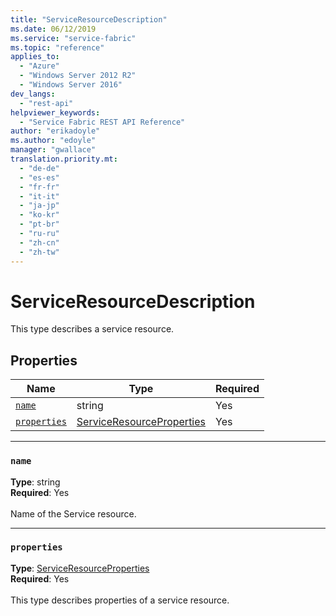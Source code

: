 ```yaml
---
title: "ServiceResourceDescription"
ms.date: 06/12/2019
ms.service: "service-fabric"
ms.topic: "reference"
applies_to: 
  - "Azure"
  - "Windows Server 2012 R2"
  - "Windows Server 2016"
dev_langs: 
  - "rest-api"
helpviewer_keywords: 
  - "Service Fabric REST API Reference"
author: "erikadoyle"
ms.author: "edoyle"
manager: "gwallace"
translation.priority.mt: 
  - "de-de"
  - "es-es"
  - "fr-fr"
  - "it-it"
  - "ja-jp"
  - "ko-kr"
  - "pt-br"
  - "ru-ru"
  - "zh-cn"
  - "zh-tw"
---
```

# ServiceResourceDescription

This type describes a service resource.

## Properties
| Name | Type | Required |
| --- | --- | --- |
| [`name`](#name) | string | Yes |
| [`properties`](#properties) | [ServiceResourceProperties](sfclient-v65-model-serviceresourceproperties.md) | Yes |

____
### `name`
__Type__: string <br/>
__Required__: Yes<br/>
<br/>
Name of the Service resource.

____
### `properties`
__Type__: [ServiceResourceProperties](sfclient-v65-model-serviceresourceproperties.md) <br/>
__Required__: Yes<br/>
<br/>
This type describes properties of a service resource.
